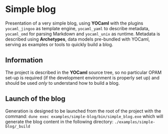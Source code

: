 # Simple blog

Presentation of a very simple blog, using **YOCaml** with the plugins
`yocaml_jingoo` as template engine, `yocaml_yaml` to describe metadata,
`yocaml_omd` for parsing Markdown and `yocaml_unix` as runtime. Metadata is
described using **Archetypes**, data models pre-bundled with YOCaml, serving as
examples or tools to quickly build a blog.

## Information

The project is described in the **YOCaml** source tree, so no particular OPAM set-up
is required (if the development environment is properly set up) and should be
used _only_ to understand how to build a blog.

## Launch of the blog

Generation is designed to be launched from the root of the project with the
command: `dune exec examples/simple-blog/bin/simple_blog.exe` which will
generate the blog content in the following directory:
`./examples/simple-blog/_build`
